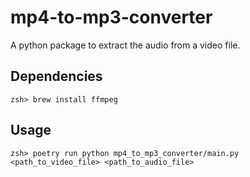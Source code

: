 # mp4-to-mp3-converter

A python package to extract the audio from a video file.

## Dependencies

    zsh> brew install ffmpeg

## Usage

    zsh> poetry run python mp4_to_mp3_converter/main.py <path_to_video_file> <path_to_audio_file>